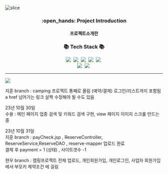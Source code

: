![slice](https://capsule-render.vercel.app/api?type=slice&color=auto&height=200&text=CAMPING🏕️&fontAlign=70&rotate=13&fontAlignY=25&desc=seulzzang's%20GitHub&descAlign=70.&descAlignY=44)


<div align=center>
  <h3>:open_hands: Project Introduction</h3>
  <h4>프로젝트소개란</h4>
</div>

<h3 align="center">📚 Tech Stack 📚</h3>
<p align="center">
  <img src="https://img.shields.io/badge/Eclipse-2C2255?style=flat-square&logo=eclipseide&logoColor=white"/>&nbsp 
  <img src="https://img.shields.io/badge/Oracle-F80000?style=flat-square&logo=oracle&logoColor=white"/>&nbsp
  <img src="https://img.shields.io/badge/Tomcat-F8DC75?style=flat-square&logo=apachetomcat&logoColor=white"/>&nbsp 
  <img src="https://img.shields.io/badge/VisualStudio-007ACC?style=flat-square&logo=visualstudiocode&logoColor=white"/>&nbsp 
  <img src="https://img.shields.io/badge/Bootstrap-7952B3?style=flat-square&logo=bootstrap&logoColor=white"/>&nbsp 
  <br>
  <img src="https://img.shields.io/badge/Spring-6DB33F?style=flat-square&logo=spring&logoColor=white"/>&nbsp 
  <img src="https://img.shields.io/badge/JavaScript-F7DF1E?style=flat-square&logo=javascript&logoColor=white"/>&nbsp 
</p>

<hr>

<img src="https://capsule-render.vercel.app/api?type=waving&color=auto&height=200&section=header&text=🧾기록&fontSize=90" />

지훈 branch : camping 프로젝트 통째로 올림 (예약/결제)  로그인/리스트까지 포함됨   a href 넘어가는 링크 살짝 수정해야 될 수도 있음

23년 10월 30일 <br>
수용 : 메인 페이지 업종 검색 및 키워드 검색 구현, view 페이지 이미지 스크롤 만드는 중

23년 10월 31일 <br>
지훈 branch : payCheck.jsp , ReserveController, ReserveService,ReserveDAO , reserve-mapper 업로드 완료 <br>
결제 후  payment = 1 (상태) , 사이트갯수 -1 <br>

현우 branch : 캠핑프로젝트 전체 업로드, 개인회원가입, 개인로그인, 사업자 회원가입에서 부모키 제약조건 에 걸림<br>

